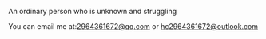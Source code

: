 An ordinary person who is unknown and struggling

You can email me at:2964361672@qq.com or hc2964361672@outlook.com 
